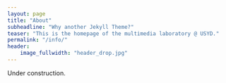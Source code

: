 ```yaml
---
layout: page
title: "About"
subheadline: "Why another Jekyll Theme?"
teaser: "This is the homepage of the multimedia laboratory @ USYD."
permalink: "/info/"
header:
    image_fullwidth: "header_drop.jpg"
---
```

Under construction.
